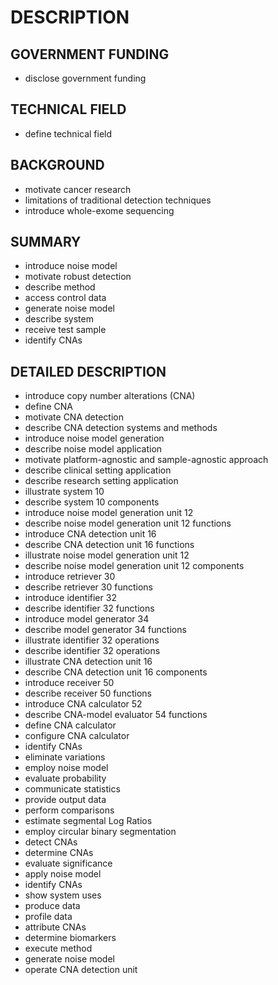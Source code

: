 # DESCRIPTION

## GOVERNMENT FUNDING

- disclose government funding

## TECHNICAL FIELD

- define technical field

## BACKGROUND

- motivate cancer research
- limitations of traditional detection techniques
- introduce whole-exome sequencing

## SUMMARY

- introduce noise model
- motivate robust detection
- describe method
- access control data
- generate noise model
- describe system
- receive test sample
- identify CNAs

## DETAILED DESCRIPTION

- introduce copy number alterations (CNA)
- define CNA
- motivate CNA detection
- describe CNA detection systems and methods
- introduce noise model generation
- describe noise model application
- motivate platform-agnostic and sample-agnostic approach
- describe clinical setting application
- describe research setting application
- illustrate system 10
- describe system 10 components
- introduce noise model generation unit 12
- describe noise model generation unit 12 functions
- introduce CNA detection unit 16
- describe CNA detection unit 16 functions
- illustrate noise model generation unit 12
- describe noise model generation unit 12 components
- introduce retriever 30
- describe retriever 30 functions
- introduce identifier 32
- describe identifier 32 functions
- introduce model generator 34
- describe model generator 34 functions
- illustrate identifier 32 operations
- describe identifier 32 operations
- illustrate CNA detection unit 16
- describe CNA detection unit 16 components
- introduce receiver 50
- describe receiver 50 functions
- introduce CNA calculator 52
- describe CNA-model evaluator 54 functions
- define CNA calculator
- configure CNA calculator
- identify CNAs
- eliminate variations
- employ noise model
- evaluate probability
- communicate statistics
- provide output data
- perform comparisons
- estimate segmental Log Ratios
- employ circular binary segmentation
- detect CNAs
- determine CNAs
- evaluate significance
- apply noise model
- identify CNAs
- show system uses
- produce data
- profile data
- attribute CNAs
- determine biomarkers
- execute method
- generate noise model
- operate CNA detection unit

